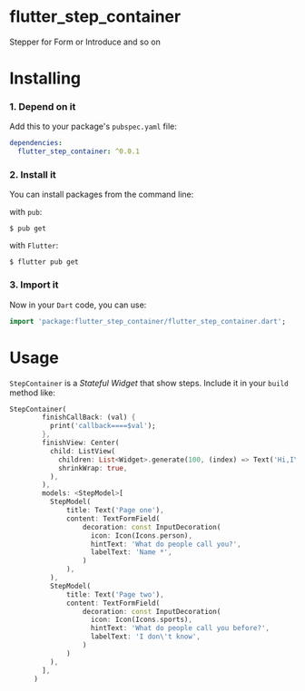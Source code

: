 # flutter_step_container

Stepper for Form or Introduce and so on

# Installing

### 1. Depend on it

Add this to your package's `pubspec.yaml` file:

```yaml
dependencies:
  flutter_step_container: ^0.0.1
```

### 2. Install it

You can install packages from the command line:

with `pub`:

```
$ pub get
```

with `Flutter`:

```
$ flutter pub get
```

### 3. Import it

Now in your `Dart` code, you can use:

```dart
import 'package:flutter_step_container/flutter_step_container.dart';
```

# Usage

`StepContainer` is a _Stateful Widget_ that show steps.
Include it in your `build` method like:

```dart
StepContainer(
        finishCallBack: (val) {
          print('callback====$val');
        },
        finishView: Center(
          child: ListView(
            children: List<Widget>.generate(100, (index) => Text('Hi,I\'m Giff $index')),
            shrinkWrap: true,
          ),
        ),
        models: <StepModel>[
          StepModel(
              title: Text('Page one'),
              content: TextFormField(
                  decoration: const InputDecoration(
                    icon: Icon(Icons.person),
                    hintText: 'What do people call you?',
                    labelText: 'Name *',
                  )
              ),
          ),
          StepModel(
              title: Text('Page two'),
              content: TextFormField(
                  decoration: const InputDecoration(
                    icon: Icon(Icons.sports),
                    hintText: 'What do people call you before?',
                    labelText: 'I don\'t know',
                  )
              )
          ),
        ],
      )
```

